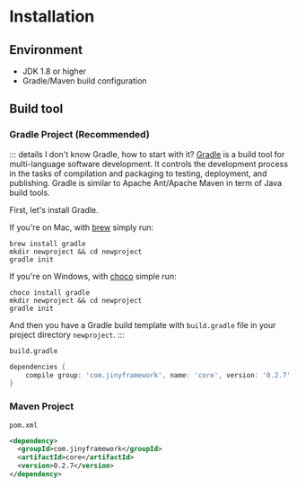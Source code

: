 # Installation

## Environment

- JDK 1.8 or higher
- Gradle/Maven build configuration

## Build tool

### Gradle Project (Recommended)

::: details I don't know Gradle, how to start with it?
[Gradle](https://gradle.org/) is a build tool for multi-language software development. It controls the development process in the tasks of compilation and packaging to testing, deployment, and publishing. Gradle is similar to Apache Ant/Apache Maven in term of Java build tools.

First, let's install Gradle.

If you're on Mac, with [brew](https://brew.sh/) simply run:
```shell script
brew install gradle
mkdir newproject && cd newproject
gradle init
```

If you're on Windows, with [choco](https://chocolatey.org/install) simple run:
```shell script
choco install gradle
mkdir newproject && cd newproject
gradle init
```

And then you have a Gradle build template with `build.gradle` file in your project directory `newproject`.
:::

`build.gradle`

```groovy
dependencies {
    compile group: 'com.jinyframework', name: 'core', version: '0.2.7'
}
```

### Maven Project

`pom.xml`

```xml
<dependency>
  <groupId>com.jinyframework</groupId>
  <artifactId>core</artifactId>
  <version>0.2.7</version>
</dependency>
```
